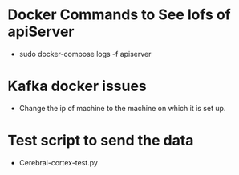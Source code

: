 # Docker Commands to See lofs of apiServer
- sudo docker-compose logs -f apiserver

# Kafka docker issues
- Change the ip of machine to the machine on which it is set up.

# Test script to send the data
- Cerebral-cortex-test.py
